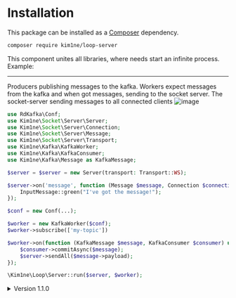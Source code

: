 # Installation

This package can be installed as a [Composer](https://getcomposer.org/) dependency.

```bash
composer require kim1ne/loop-server
```

This component unites all libraries, where needs start an infinite process. Example:
 ***
Producers publishing messages to the kafka. Workers expect messages from the kafka and when got messages, sending to the socket server. The socket-server sending messages to all connected clients
![image](https://github.com/user-attachments/assets/5657a5c2-7583-492c-ad05-bf16f2aeac2a)
```php
use RdKafka\Conf;
use Kim1ne\Socket\Server\Server;
use Kim1ne\Socket\Server\Connection;
use Kim1ne\Socket\Server\Message;
use Kim1ne\Socket\Server\Transport;
use Kim1ne\Kafka\KafkaWorker;
use Kim1ne\Kafka\KafkaConsumer;
use Kim1ne\Kafka\Message as KafkaMessage;

$server = $server = new Server(transport: Transport::WS);

$server->on('message', function (Message $message, Connection $connection, Server $server) {
    InputMessage::green("I've got the message!");
});

$conf = new Conf(...);

$worker = new KafkaWorker($conf);
$worker->subscribe(['my-topic'])

$worker->on(function (KafkaMessage $message, KafkaConsumer $consumer) use ($server) {
    $consumer->commitAsync($message);
    $server->sendAll($message->payload);
});

\Kim1ne\Loop\Server::run($server, $worker);
```

<details>
    <summary>Version 1.1.0</summary>

- All components have been updated 1.1.0
- A component has a scope-name. It has the method - getScopeName() - returns the scope-name. All events, which sends a component will be merge with the scope-name.
- All components are isolated from each other. A component can sends an event, and another component will waiting for the event
----
Example:
the object [KafkaWorker](https://github.com/kim1ne/kim1ne-kafka/blob/main/src/Kafka/KafkaWorker.php) has scope-name - `kafka:worker`, and sends an event `message`, the event will called `kafka:worker:message`

```php
use Kim1ne\Socket\Server\Server;
use Kim1ne\Kafka\KafkaWorker;
use Kim1ne\Kafka\Message;
use Kim1ne\Kafka\KafkaConsumer;
use Kim1ne\Core\Event;

/**
 * @var Server $server
 */
$server->on('kafka:worker:message', function (Event $event) use ($server) {
    $message = $event->get('message');
    $server->sendAll($message);
});

/**
 * @var KafkaWorker $worker
 */
$worker->on('message', function (Message $message, KafkaConsumer $consumer) use ($worker) {
    $worker->dispatchEvent('message', new Event([
        'message' => $message->payload
    ]));
});
```
</details>
